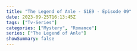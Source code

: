 ```yaml
---
title: "The Legend of Anle - S1E9 - Episode 09"
date: 2023-09-25T16:13:45Z
tags: ["Tv-Series"]
categories: ["Mystery", "Romance"]
series: ["The Legend of Anle"]
showSummary: false
---
```


  <mux-player stream-type="on-demand"
  src="https://kp3d-my.sharepoint.com/personal/ryoo_kp3d_onmicrosoft_com/_layouts/15/download.aspx?share=EQeJxiAl1Q5BsBgJmLTrw-kBLhFNzq41sFyKvW1_yjXW7Q" metadata-video-title="The Legend of Anle - S1E9 - Episode 09" prefer-playback="mse" controls>
  </mux-player>
  
  
  <script src="https://cdn.jsdelivr.net/npm/@mux/mux-player"></script>
   <script id="gp008MdjndQSsKeeK3zIC7wq02pfi00ekCCBYljbHu86004" type="application/ld+json">
  
 {
  "@context": "https://schema.org/",
  "@type": "VideoObject",
  "name": "The Legend of Anle - S1E9 - Episode 09",
  "contentUrl": "https://stream.mux.com/gp008MdjndQSsKeeK3zIC7wq02pfi00ekCCBYljbHu86004.m3u8",
  "thumbnailUrl": "https://www.themoviedb.org/t/p/original/7RXAXlmPqCY88xRjNQ88vhAF9GU.jpg?width=314&fit_mode=preserve&time=25",
  "uploadDate": "2023-09-25T16:13:45Z",
}

</script>
